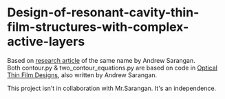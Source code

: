# Design-of-resonant-cavity-thin-film-structures-with-complex-active-layers
Based on [research article](https://doi.org/10.1364/JOSAB.404894) of the same name by Andrew Sarangan. <br />
Both contour.py & two_contour_equations.py are based on code in [Optical Thin Film Designs](https://doi.org/10.1201/9780429423352), also written by Andrew Sarangan.

This project isn't in collaboration with Mr.Sarangan. It's an independence.
